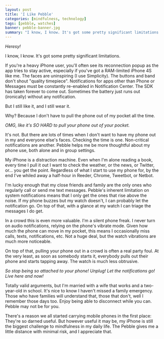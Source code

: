 ```yaml
---
layout: post
title: 'I Like Pebble'
categories: [mindfulness, technology]
tags: [pebble, watches]
banner: pebble-banner.jpg
summary: "I know, I know. It's got some pretty significant limitations. But I still like it, and I still wear it. Here's why."
---
```


*Heresy!*

I know, I know. It's got some pretty significant limitations. 

<p class="has-pullquote" data-pullquote="Pebble helps me be more thoughtful about my phone use.">If you're a heavy iPhone user, you'll often see its reconnection popup as the app tries to stay active, especially if you've got a RAM-limited iPhone 4S like me. The faces are uninspiring (I use Simplicity). The buttons and band don't shout "quality timepiece". Notifications for apps other than Phone or Messages must be constantly re-enabled in Notification Center. The SDK has taken forever to come out. Sometimes the battery just runs out (ironically) without any notification.</p>

But I still like it, and I still wear it.

Why? Because I don't have to pull the phone out of my pocket all the time.

*OMG, like it's SO HARD to pull your phone out of your pocket.*

It's not. But there are lots of times when I don't want to have my phone out in my and everyone else's faces. Checking the time is one. Non-critical notifications are another. Pebble helps me be more thoughtful about my phone use, both alone and in group settings.

My iPhone is a distraction machine. Even when I'm alone reading a book, every time I pull it out I want to check the weather, or the news, or Twitter, or... you get the point. Regardless of what I start to use my phone for, by the end I've whiled away a half-hour in Reeder, Chrome, Tweetbot, or Netbot. 

I'm lucky enough that my close friends and family are the only ones who regularly call or send me text messages. Pebble's inherent limitation on system notifications means that I only get the ones that rise above the noise. If my phone buzzes but my watch doesn't, I can probably let the notification go. On top of that, with a glance at my watch I can triage the messages I do get.

In a crowd this is even more valuable. I'm a silent phone freak. I never turn on audio notifications, relying on the phone's vibrate mode. Given how much the phone can move in my pocket, this means I occasionally miss calls, texts, notifications, etc. Not a huge deal, but the watch vibrations are much more noticeable.

On top of that, pulling your phone out in a crowd is often a real party foul. At the very least, as soon as somebody starts it, everybody pulls out their phone and starts tapping away. The watch is much less obtrusive.

*So stop being so attached to your phone! Unplug! Let the notifications go! Live here and now!*

Totally valid arguments, but I'm married with a wife that works and a two-year-old in school. It's nice to know I haven't missed a family emergency. Those who have families will understand that, those that don't, well I remember those days too. Enjoy being able to disconnect while you can. Pebble may not be for you.

There's a reason we all started carrying mobile phones in the first place: They're so darned useful. But however useful it may be, my iPhone is still the biggest challenge to mindfulness in my daily life. The Pebble gives me a little distance with minimal risk, and I appreciate that.